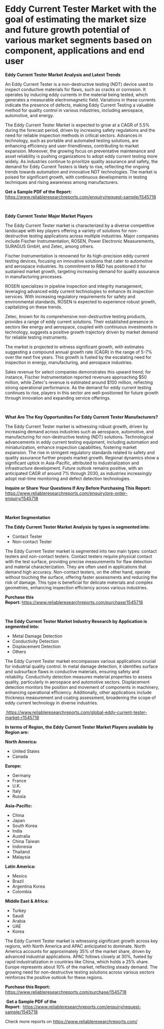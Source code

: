 <p><h1>Eddy Current Tester Market with the goal of estimating the market size and future growth potential of various market segments based on component, applications and end user</h1></p><p><strong>Eddy Current Tester Market Analysis and Latest Trends</strong></p>
<p><p>An Eddy Current Tester is a non-destructive testing (NDT) device used to inspect conductive materials for flaws, such as cracks or corrosion. It operates by inducing eddy currents in the material being tested, which generates a measurable electromagnetic field. Variations in these currents indicate the presence of defects, making Eddy Current Testing a valuable method for quality control in various industries, including aerospace, automotive, and energy.</p><p>The Eddy Current Tester Market is expected to grow at a CAGR of 5.5% during the forecast period, driven by increasing safety regulations and the need for reliable inspection methods in critical sectors. Advances in technology, such as portable and automated testing solutions, are enhancing efficiency and user-friendliness, contributing to market expansion. Moreover, the growing focus on preventative maintenance and asset reliability is pushing organizations to adopt eddy current testing more widely. As industries continue to prioritize quality assurance and safety, the demand for Eddy Current Testers is likely to rise, reflecting the ongoing trends towards automation and innovative NDT technologies. The market is poised for significant growth, with continuous developments in testing techniques and rising awareness among manufacturers.</p></p>
<p><strong>Get a Sample PDF of the Report:&nbsp;</strong> <a href="https://www.reliableresearchreports.com/enquiry/request-sample/1545718?utm_campaign=3009&utm_medium=2&utm_source=Github&utm_content=ia&utm_term=08042025&utm_id=eddy-current-tester">https://www.reliableresearchreports.com/enquiry/request-sample/1545718</a></p>
<p>&nbsp;</p>
<p><strong>Eddy Current Tester Major Market Players</strong></p>
<p><p>The Eddy Current Tester market is characterized by a diverse competitive landscape with key players offering a variety of solutions for non-destructive testing applications across multiple industries. Major companies include Fischer Instrumentation, ROSEN, Power Electronic Measurements, SURAGUS GmbH, and Zetec, among others.</p><p>Fischer Instrumentation is renowned for its high-precision eddy current testing devices, focusing on innovative solutions that cater to automotive and aerospace industries. Its commitment to R&D has positioned it for sustained market growth, targeting increasing demand for quality assurance in manufacturing processes.</p><p>ROSEN specializes in pipeline inspection and integrity management, leveraging advanced eddy current technologies to enhance its inspection services. With increasing regulatory requirements for safety and environmental standards, ROSEN is expected to experience robust growth, capitalizing on these trends.</p><p>Zetec, known for its comprehensive non-destructive testing products, provides a range of eddy current solutions. Their established presence in sectors like energy and aerospace, coupled with continuous investments in technology, suggests a positive growth trajectory driven by market demand for reliable testing instruments.</p><p>The market is projected to witness significant growth, with estimates suggesting a compound annual growth rate (CAGR) in the range of 5-7% over the next five years. This growth is fueled by the escalating need for inspection in energy, manufacturing, and aerospace industries. </p><p>Sales revenue for select companies demonstrates this upward trend; for instance, Fischer Instrumentation reported revenues approaching $50 million, while Zetec's revenue is estimated around $100 million, reflecting strong operational performance. As the demand for eddy current testing continues to rise, players in this sector are well-positioned for future growth through innovation and expanding service offerings.</p></p>
<p>&nbsp;</p>
<p><strong>What Are The Key Opportunities For Eddy Current Tester Manufacturers?</strong></p>
<p><p>The Eddy Current Tester market is witnessing robust growth, driven by increasing demand across industries such as aerospace, automotive, and manufacturing for non-destructive testing (NDT) solutions. Technological advancements in eddy current testing equipment, including automation and miniaturization, enhance inspection capabilities, fostering market expansion. The rise in stringent regulatory standards related to safety and quality assurance further propels market growth. Regional dynamics show a significant uptick in Asia-Pacific, attributed to industrialization and infrastructure development. Future outlook remains positive, with an anticipated CAGR of around 7% through 2030, as industries increasingly adopt real-time monitoring and defect detection technologies.</p></p>
<p><strong>Inquire or Share Your Questions If Any Before Purchasing This Report:</strong> <a href="https://www.reliableresearchreports.com/enquiry/pre-order-enquiry/1545718?utm_campaign=3009&utm_medium=2&utm_source=Github&utm_content=ia&utm_term=08042025&utm_id=eddy-current-tester">https://www.reliableresearchreports.com/enquiry/pre-order-enquiry/1545718</a></p>
<p>&nbsp;</p>
<p><strong>Market Segmentation</strong></p>
<p><strong>The Eddy Current Tester Market Analysis by types is segmented into:</strong></p>
<p><ul><li>Contact Tester</li><li>Non-contact Tester</li></ul></p>
<p><p>The Eddy Current Tester market is segmented into two main types: contact testers and non-contact testers. Contact testers require physical contact with the test surface, providing precise measurements for flaw detection and material characterization. They are often used in applications that demand high accuracy. Non-contact testers, on the other hand, operate without touching the surface, offering faster assessments and reducing the risk of damage. This type is beneficial for delicate materials and complex geometries, enhancing inspection efficiency across various industries.</p></p>
<p><strong>Purchase this Report:&nbsp;</strong><a href="https://www.reliableresearchreports.com/purchase/1545718?utm_campaign=3009&utm_medium=2&utm_source=Github&utm_content=ia&utm_term=08042025&utm_id=eddy-current-tester">https://www.reliableresearchreports.com/purchase/1545718</a></p>
<p>&nbsp;</p>
<p><strong>The Eddy Current Tester Market Industry Research by Application is segmented into:</strong></p>
<p><ul><li>Metal Damage Detection</li><li>Conductivity Detection</li><li>Displacement Detection</li><li>Others</li></ul></p>
<p><p>The Eddy Current Tester market encompasses various applications crucial for industrial quality control. In metal damage detection, it identifies surface and subsurface flaws in conductive materials, ensuring safety and reliability. Conductivity detection measures material properties to assess quality, particularly in aerospace and automotive sectors. Displacement detection monitors the position and movement of components in machinery, enhancing operational efficiency. Additionally, other applications include thickness measurement and coating assessment, broadening the scope of eddy current technology in diverse industries.</p></p>
<p><a href="https://www.reliableresearchreports.com/global-eddy-current-tester-market-r1545718?utm_campaign=3009&utm_medium=2&utm_source=Github&utm_content=ia&utm_term=08042025&utm_id=eddy-current-tester">&nbsp;https://www.reliableresearchreports.com/global-eddy-current-tester-market-r1545718</a></p>
<p><strong>In terms of Region, the Eddy Current Tester Market Players available by Region are:</strong></p>
<p>
    <p> <strong> North America: </strong>
        <ul>
            <li>United States</li>
            <li>Canada</li>
        </ul>
        </p> 
    <p> <strong> Europe: </strong>
        <ul>
            <li>Germany</li>
            <li>France</li>
            <li>U.K.</li>
            <li>Italy</li>
            <li>Russia</li>
        </ul>
        </p> 
    <p> <strong> Asia-Pacific: </strong>
        <ul>
            <li>China</li>
            <li>Japan</li>
            <li>South Korea</li>
            <li>India</li>
            <li>Australia</li>
            <li>China Taiwan</li>
            <li>Indonesia</li>
            <li>Thailand</li>
            <li>Malaysia</li>
        </ul>
        </p> 
    <p> <strong> Latin America: </strong>
        <ul>
            <li>Mexico</li>
            <li>Brazil</li>
            <li>Argentina Korea</li>
            <li>Colombia</li>
        </ul>
        </p> 
    <p> <strong> Middle East & Africa: </strong>
        <ul>
            <li>Turkey</li>
            <li>Saudi</li>
            <li>Arabia</li>
            <li>UAE</li>
            <li>Korea</li>
        </ul>
    </p>
    </p>
<p><p>The Eddy Current Tester market is witnessing significant growth across key regions, with North America and APAC anticipated to dominate. North America accounts for approximately 35% of the market share, driven by advanced industrial applications. APAC follows closely at 30%, fueled by rapid industrialization in countries like China, which holds a 25% share. Europe represents about 10% of the market, reflecting steady demand. The growing need for non-destructive testing solutions across various sectors reinforces the positive outlook for these regions.</p></p>
<p><strong>Purchase this Report: </strong><a href="https://www.reliableresearchreports.com/purchase/1545718?utm_campaign=3009&utm_medium=2&utm_source=Github&utm_content=ia&utm_term=08042025&utm_id=eddy-current-tester">https://www.reliableresearchreports.com/purchase/1545718</a></p>
<p>&nbsp;<strong>Get a Sample PDF of the Report:&nbsp;&nbsp;</strong><a href="https://www.reliableresearchreports.com/enquiry/request-sample/1545718?utm_campaign=3009&utm_medium=2&utm_source=Github&utm_content=ia&utm_term=08042025&utm_id=eddy-current-tester">https://www.reliableresearchreports.com/enquiry/request-sample/1545718</a></p>
<p><strong></strong></p>
<p>Check more reports on <a href="https://www.reliableresearchreports.com/?utm_campaign=3009&utm_medium=2&utm_source=Github&utm_content=ia&utm_term=08042025&utm_id=eddy-current-tester">https://www.reliableresearchreports.com/</a></p>